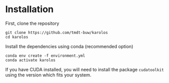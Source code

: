 # Installation

First, clone the repository

```
git clone https://github.com/tmdt-buw/karolos
cd karolos
```

Install the dependencies using conda (recommended option)
```
conda env create -f environment.yml
conda activate karolos
```

If you have CUDA installed, you will need to install the package `cudatoolkit` using the version which fits your system.
